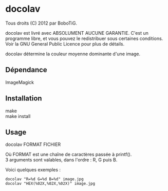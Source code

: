 
docolav
=======

Tous droits (C) 2012 par BoboTiG.
 
docolav est livré avec ABSOLUMENT AUCUNE GARANTIE.
C'est un programme libre, et vous pouvez le redistribuer sous certaines
conditions. Voir la GNU General Public Licence pour plus de détails.

docolav détermine la couleur moyenne dominante d'une image. 


Dépendance
----------

ImageMagick


Installation
------------

make  
make install


Usage
-----

docolav FORMAT FICHIER

Où FORMAT est une chaîne de caractères passée à printf().  
3 arguments sont valables, dans l'ordre : R, G puis B.

Voici quelques exemples :

	docolav "R=%d G=%d B=%d" image.jpg  
	docolav "HEX(%02X,%02X,%02X)" image.jpg
